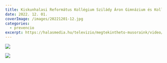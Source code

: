 ```yaml
---
title: Kiskunhalasi Református Kollégium Szilády Áron Gimnázium és Kollégium
date: 2022. 12. 01.
coverImage: /images/20221201-12.jpg
categories:
  - prevencio
excerpt: https://halasmedia.hu/televizio/megtekintheto-musoraink/video/hirado-20221201-csutortok
---
```

![](/images/20221201-10.jpg)

![](/images/20221201-11.jpg)
